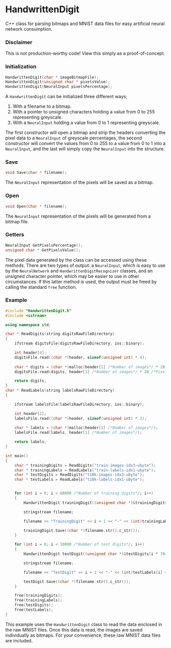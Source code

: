 # HandwrittenDigit
C++ class for parsing bitmaps and MNIST data files for easy artificial neural network consumption.

### Disclaimer
This is not production-worthy code! View this simply as a proof-of-concept.

### Initialization
```C++
HandwrittenDigit(char * imageBitmapFile);
HandwrittenDigit(unsigned char * pixelsValue);
HandwrittenDigit(NeuralInput pixelsPercentage);
```
A `HandwrittenDigit` can be initialized three different ways;

 1. With a filename to a bitmap.
 2. With a pointer to unsigned characters holding a value from 0 to 255 representing greyscale.
 3. With a `NeuralInput` holding a value from 0 to 1 representing greyscale.

The first constructor will open a bitmap and strip the headers converting the pixel data to a `NeuralInput` of greyscale percentages, the second constructor will convert the values from 0 to 255 to a value from 0 to 1 into a `NeuralInput`, and the last will simply copy the `NeuralInput` into the structure.

### Save
```C++
void Save(char * filename);
```
The `NeuralInput` representation of the pixels will be saved as a bitmap.

### Open
```C++
void Open(char * filename);
```
The `NeuralInput` representation of the pixels will be generated from a bitmap file.

### Getters
```C++
NeuralInput GetPixelsPercentage();
unsigned char * GetPixelsValue();
```
The pixel data generated by the class can be accessed using these methods. There are two types of output: a `NeuralInput`, which is easy to use by the `NeuralNetwork` and `HandwrittenDigitRecognizer` classes, and an unsigned character pointer, which may be easier to use in other circumstances. If this latter method is used, the output must be freed by calling the standard `free` function.

### Example
```C++
#include "HandwrittenDigit.h"
#include <sstream>

using namespace std;

char * ReadDigits(string digitsRawFileDirectory)
{
	ifstream digitsFile(digitsRawFileDirectory, ios::binary);

	int header[4];
	digitsFile.read((char *)header, sizeof(unsigned int) * 4);
	
	char * digits = (char *)malloc(header[1] /*Number of images*/ * 28 /*Pixel width*/ * 28 /*Pixel height*/);
	digitsFile.read(digits, header[1] /*Number of images*/ * 28 /*Pixel width*/ * 28 /*Pixel height*/);

	return digits;
}
char * ReadLabels(string labelsRawFileDirectory)
{

	ifstream labelsFile(labelsRawFileDirectory, ios::binary);

	int header[2];
	labelsFile.read((char *)header, sizeof(unsigned int) * 2);
	
	char * labels = (char *)malloc(header[1] /*Number of images*/);
	labelsFile.read(labels, header[1] /*Number of images*/);

	return labels;
}

int main()
{
	char * trainingDigits = ReadDigits("train-images-idx3-ubyte");
	char * trainingLabels = ReadLabels("train-labels-idx1-ubyte"); 
	char * testDigits = ReadDigits("t10k-images-idx3-ubyte"); 
	char * testLabels = ReadLabels("t10k-labels-idx1-ubyte");


	for (int i = 0; i < 60000 /*Number of training digits*/; i++)
	{
		HandwrittenDigit trainingDigit((unsigned char *)&trainingDigits[i * 784]);

		stringstream filename;

		filename << "TrainingDigit" << i + 1 << "-" << (int)trainingLabels[i] << ".bmp";

		trainingDigit.Save((char *)filename.str().c_str());
	}

	for (int i = 0; i < 10000 /*Number of test digits*/; i++)
	{
		HandwrittenDigit testDigit((unsigned char *)&testDigits[i * 784]);

		stringstream filename;

		filename << "TestDigit" << i + 1 << "-" << (int)testLabels[i] << ".bmp";

		testDigit.Save((char *)filename.str().c_str());
	}

	free(trainingDigits);
	free(trainingLabels);
	free(testDigits);
	free(testLabels);
}
```
This example uses the `HandwrittenDigit` class to read the data enclosed in the raw MNIST files. Once this data is read, the images are saved individually as bitmaps. For your convenience, these raw MNIST data files are included.
